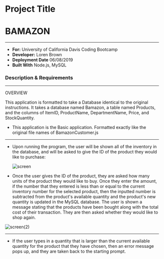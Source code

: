 # Project Title

# BAMAZON

---

- **For:** University of California Davis Coding Bootcamp
- **Developer:** Loren Brown
- **Deployment Date** 06/08/2019
- **Built With** Node.js, MySQL

### Description & Requirements

---

OVERVIEW

This application is formatted to take a Database identical to the original instructions. It takes a database named Bamazon, a table named Products, and the columns of ItemID, ProductName, DepartmentName, Price, and StockQuantity.

- This application is the Basic application. Formatted exactly like the original file names of BamazonCustomer.js

---

- Upon running the program, the user will be shown all of the inventory in the database, and will be asked to give the ID of the product they would like to purchase:                
 
  ![screen](https://user-images.githubusercontent.com/47464812/59154884-40ff1400-8a31-11e9-9266-c1f45e1aecec.jpeg)
 
- Once the user gives the ID of the product, they are asked how many units of the product they would like to buy. Once they enter the amount, if the number that they entered is less than or equal to the current inventory number for the selected product, then the inputted number is subtracted from the product's available quantity and the product's new quantity is updated in the MySQL database. The user is shown a message stating that the products have been bought along with the total cost of their transaction. They are then asked whether they would like to shop again.

![screen(2)](https://user-images.githubusercontent.com/47464812/59154931-76f0c800-8a32-11e9-9bb5-e3b4fb2d6d85.jpeg)

---

- If the user types in a quantity that is larger than the current available quantity for the product that they have chosen, then an error message pops up, and they are taken back to the starting prompt.


